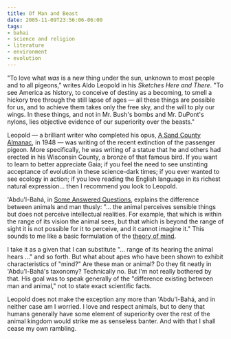 ```yaml
---
title: Of Man and Beast
date: 2005-11-09T23:56:06-06:00
tags:
- bahai
- science and religion
- literature
- environment
- evolution
---
```


"To love what _was_ is a new thing under the sun, unknown to most
people and to all pigeons," writes Aldo Leopold in his _Sketches Here and
There_. "To see America as history, to conceive of destiny as a becoming,
to smell a hickory tree through the still lapse of ages — all these things are possible for us, and to achieve them takes only the free sky, and the will to ply our wings. In these things, and not in Mr. Bush's bombs and Mr. DuPont's nylons, lies objective evidence of our superiority over the beasts."

<!-- truncate -->

Leopold — a brilliant writer who completed his opus, [A Sand County Almanac](https://sandcountyfoundation.org/about/a-sand-county-almanac), in 1948 — was writing of the recent extinction of the passenger pigeon. More specifically, he was writing of a statue that he and others had erected in his Wisconsin County, a bronze of that famous bird. If you want to learn to better appreciate Gaia; if you feel the need to see unstinting acceptance of evolution in these science-dark times; if you ever wanted to see ecology in action; if you love reading the English language in its richest natural expression… then I recommend you look to Leopold.

'Abdu'l-Bahá, in [Some Answered Questions](https://www.bahai.org/library/authoritative-texts/abdul-baha/some-answered-questions/), explains the difference between animals and man thusly: "… the animal perceives sensible things but does not perceive intellectual realities. For example, that which is within the range of its vision the animal sees, but that which is beyond the range of sight it is not possible for it to perceive, and it cannot imagine it." This sounds to me like a basic formulation of the [theory of mind](https://en.wikipedia.org/wiki/Theory_of_mind).

I take it as a given that I can substitute "… range of its hearing the animal hears …" and so forth. But what about apes who have been shown to exhibit characteristics of "mind?" Are these man or animal? Do they fit neatly in 'Abdu'l-Bahá's taxonomy? Technically no. But I'm not really bothered by that. His goal was to speak generally of the "difference existing between man and animal," not to state exact scientific facts.

Leopold does not make the exception any more than 'Abdu'l-Bahá, and in neither case am I worried. I love and respect animals, but to deny that humans generally have some element of superiority over the rest of the animal kingdom would strike me as senseless banter. And with that I shall cease my own rambling.
